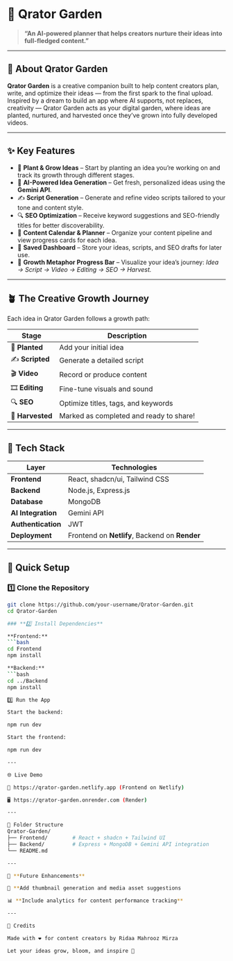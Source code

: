 # 🌿 Qrator Garden

> **“An AI-powered planner that helps creators nurture their ideas into full-fledged content.”**

---

## 🌱 About Qrator Garden

**Qrator Garden** is a creative companion built to help content creators plan, write, and optimize their ideas — from the first spark to the final upload.  
Inspired by a dream to build an app where AI supports, not replaces, creativity — Qrator Garden acts as your digital garden, where ideas are planted, nurtured, and harvested once they’ve grown into fully developed videos.

---

## ✨ Key Features

- 🌱 **Plant & Grow Ideas** – Start by planting an idea you’re working on and track its growth through different stages.  
- 🧠 **AI-Powered Idea Generation** – Get fresh, personalized ideas using the **Gemini API**.  
- ✍️ **Script Generation** – Generate and refine video scripts tailored to your tone and content style.  
- 🔍 **SEO Optimization** – Receive keyword suggestions and SEO-friendly titles for better discoverability.  
- 📆 **Content Calendar & Planner** – Organize your content pipeline and view progress cards for each idea.  
- 💾 **Saved Dashboard** – Store your ideas, scripts, and SEO drafts for later use.  
- 🌻 **Growth Metaphor Progress Bar** – Visualize your idea’s journey: *Idea → Script → Video → Editing → SEO → Harvest.*

---

## 🪴 The Creative Growth Journey

Each idea in Qrator Garden follows a growth path:

| Stage | Description |
|--------|--------------|
| 🌱 **Planted** | Add your initial idea |
| ✍️ **Scripted** | Generate a detailed script |
| 🎬 **Video** | Record or produce content |
| 🎞️ **Editing** | Fine-tune visuals and sound |
| 🔍 **SEO** | Optimize titles, tags, and keywords |
| 🌾 **Harvested** | Marked as completed and ready to share! |

---

## 🧰 Tech Stack

| Layer | Technologies |
|--------|--------------|
| **Frontend** | React, shadcn/ui, Tailwind CSS |
| **Backend** | Node.js, Express.js |
| **Database** | MongoDB |
| **AI Integration** | Gemini API |
| **Authentication** | JWT |
| **Deployment** | Frontend on **Netlify**, Backend on **Render** |

---

## 🚀 **Quick Setup**

### 1️⃣ **Clone the Repository**
```bash
git clone https://github.com/your-username/Qrator-Garden.git
cd Qrator-Garden

### **2️⃣ Install Dependencies**

**Frontend:**
```bash
cd Frontend
npm install

**Backend:**
```bash
cd ../Backend
npm install

3️⃣ Run the App

Start the backend:

npm run dev

Start the frontend:

npm run dev

---

🌐 Live Demo

🔗 https://qrator-garden.netlify.app (Frontend on Netlify)

🖥️ https://qrator-garden.onrender.com (Render)

---

🧩 Folder Structure
Qrator-Garden/
├── Frontend/        # React + shadcn + Tailwind UI
├── Backend/         # Express + MongoDB + Gemini API integration
└── README.md

---

📅 **Future Enhancements**

🎨 **Add thumbnail generation and media asset suggestions

📊 **Include analytics for content performance tracking**

---

💖 Credits

Made with ❤️ for content creators by Ridaa Mahrooz Mirza

Let your ideas grow, bloom, and inspire 🌻

